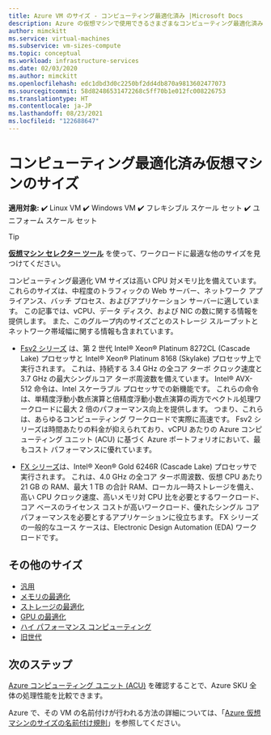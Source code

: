 ```yaml
---
title: Azure VM のサイズ - コンピューティング最適化済み |Microsoft Docs
description: Azure の仮想マシンで使用できるさまざまなコンピューティング最適化済みのサイズを一覧表示します。 このシリーズのストレージのスループットとネットワーク帯域幅に加え、vCPU、データ ディスク、NIC の数に関する情報を一覧表示します。
author: mimckitt
ms.service: virtual-machines
ms.subservice: vm-sizes-compute
ms.topic: conceptual
ms.workload: infrastructure-services
ms.date: 02/03/2020
ms.author: mimckitt
ms.openlocfilehash: edc1dbd3d0c2250bf2dd4db870a9813602477073
ms.sourcegitcommit: 58d82486531472268c5ff70b1e012fc008226753
ms.translationtype: HT
ms.contentlocale: ja-JP
ms.lasthandoff: 08/23/2021
ms.locfileid: "122688647"
---
```

# <a name="compute-optimized-virtual-machine-sizes"></a>コンピューティング最適化済み仮想マシンのサイズ

**適用対象:** :heavy_check_mark: Linux VM :heavy_check_mark: Windows VM :heavy_check_mark: フレキシブル スケール セット :heavy_check_mark: ユニフォーム スケール セット

> [!TIP]
> **[仮想マシン セレクター ツール](https://aka.ms/vm-selector)** を使って、ワークロードに最適な他のサイズを見つけてください。

コンピューティング最適化 VM サイズは高い CPU 対メモリ比を備えています。 これらのサイズは、中程度のトラフィックの Web サーバー、ネットワーク アプライアンス、バッチ プロセス、およびアプリケーション サーバーに適しています。 この記事では、vCPU、データ ディスク、および NIC の数に関する情報を提供します。 また、このグループ内のサイズごとのストレージ スループットとネットワーク帯域幅に関する情報も含まれています。

- [Fsv2 シリーズ](fsv2-series.md) は、第 2 世代 Intel® Xeon® Platinum 8272CL (Cascade Lake) プロセッサと Intel® Xeon® Platinum 8168 (Skylake) プロセッサ上で実行されます。 これは、持続する 3.4 GHz の全コア ターボ クロック速度と 3.7 GHz の最大シングルコア ターボ周波数を備えています。 Intel® AVX-512 命令は、Intel スケーラブル プロセッサでの新機能です。 これらの命令は、単精度浮動小数点演算と倍精度浮動小数点演算の両方でベクトル処理ワークロードに最大 2 倍のパフォーマンス向上を提供します。 つまり、これらは、あらゆるコンピューティング ワークロードで実際に高速です。 Fsv2 シリーズは時間あたりの料金が抑えられており、vCPU あたりの Azure コンピューティング ユニット (ACU) に基づく Azure ポートフォリオにおいて、最もコスト パフォーマンスに優れています。

- [FX シリーズ](fx-series.md)は、Intel® Xeon® Gold 6246R (Cascade Lake) プロセッサで実行されます。 これは、4.0 GHz の全コア ターボ周波数、仮想 CPU あたり 21 GB の RAM、最大 1 TB の合計 RAM、ローカル一時ストレージを備え、 高い CPU クロック速度、高いメモリ対 CPU 比を必要とするワークロード、コア ベースのライセンス コストが高いワークロード、優れたシングル コア パフォーマンスを必要とするアプリケーションに役立ちます。 FX シリーズの一般的なユース ケースは、Electronic Design Automation (EDA) ワークロードです。

## <a name="other-sizes"></a>その他のサイズ

- [汎用](sizes-general.md)
- [メモリの最適化](sizes-memory.md)
- [ストレージの最適化](sizes-storage.md)
- [GPU の最適化](sizes-gpu.md)
- [ハイ パフォーマンス コンピューティング](sizes-hpc.md)
- [旧世代](sizes-previous-gen.md)

## <a name="next-steps"></a>次のステップ

[Azure コンピューティング ユニット (ACU)](acu.md) を確認することで、Azure SKU 全体の処理性能を比較できます。

Azure で、その VM の名前付けが行われる方法の詳細については、「[Azure 仮想マシンのサイズの名前付け規則](./vm-naming-conventions.md)」を参照してください。
